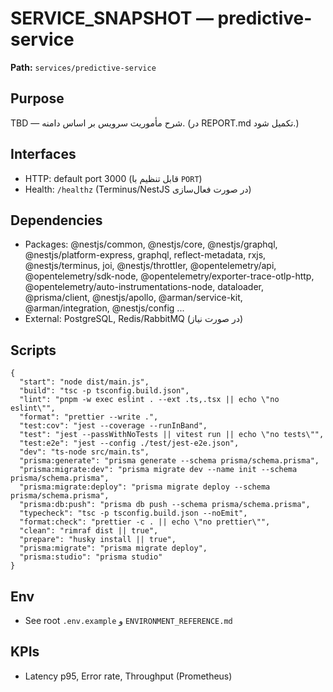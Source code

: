 # SERVICE_SNAPSHOT — predictive-service

**Path:** `services/predictive-service`

## Purpose
TBD — شرح مأموریت سرویس بر اساس دامنه. (در REPORT.md تکمیل شود.)

## Interfaces
- HTTP: default port 3000 (قابل تنظیم با `PORT`)
- Health: `/healthz` (Terminus/NestJS در صورت فعال‌سازی)

## Dependencies
- Packages: @nestjs/common, @nestjs/core, @nestjs/graphql, @nestjs/platform-express, graphql, reflect-metadata, rxjs, @nestjs/terminus, joi, @nestjs/throttler, @opentelemetry/api, @opentelemetry/sdk-node, @opentelemetry/exporter-trace-otlp-http, @opentelemetry/auto-instrumentations-node, dataloader, @prisma/client, @nestjs/apollo, @arman/service-kit, @arman/integration, @nestjs/config ...
- External: PostgreSQL, Redis/RabbitMQ (در صورت نیاز)

## Scripts
```
{
  "start": "node dist/main.js",
  "build": "tsc -p tsconfig.build.json",
  "lint": "pnpm -w exec eslint . --ext .ts,.tsx || echo \"no eslint\"",
  "format": "prettier --write .",
  "test:cov": "jest --coverage --runInBand",
  "test": "jest --passWithNoTests || vitest run || echo \"no tests\"",
  "test:e2e": "jest --config ./test/jest-e2e.json",
  "dev": "ts-node src/main.ts",
  "prisma:generate": "prisma generate --schema prisma/schema.prisma",
  "prisma:migrate:dev": "prisma migrate dev --name init --schema prisma/schema.prisma",
  "prisma:migrate:deploy": "prisma migrate deploy --schema prisma/schema.prisma",
  "prisma:db:push": "prisma db push --schema prisma/schema.prisma",
  "typecheck": "tsc -p tsconfig.build.json --noEmit",
  "format:check": "prettier -c . || echo \"no prettier\"",
  "clean": "rimraf dist || true",
  "prepare": "husky install || true",
  "prisma:migrate": "prisma migrate deploy",
  "prisma:studio": "prisma studio"
}
```

## Env
- See root `.env.example` و `ENVIRONMENT_REFERENCE.md`

## KPIs
- Latency p95, Error rate, Throughput (Prometheus)
